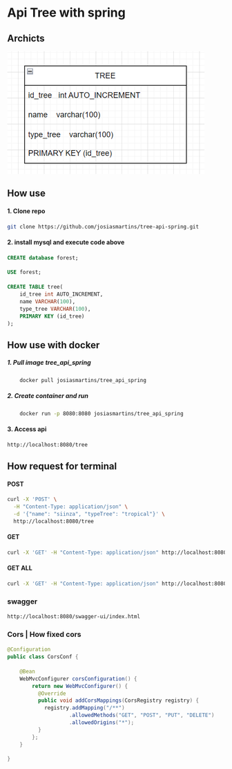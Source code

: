 # Api Tree with spring

## Archicts
![img.png](src%2Fmain%2Fresources%2Fstatic%2Fimg.png)
## How use
#### 1. Clone repo
```bash
git clone https://github.com/josiasmartins/tree-api-spring.git
```

#### 2. install mysql and execute code above
```sql
CREATE database forest;

USE forest;

CREATE TABLE tree(
    id_tree int AUTO_INCREMENT,
    name VARCHAR(100),
    type_tree VARCHAR(100),
    PRIMARY KEY (id_tree)
);

```

## How use with docker

##### 1. Pull image tree_api_spring
```bash
    docker pull josiasmartins/tree_api_spring
```
##### 2. Create container and run
```bash
    docker run -p 8080:8080 josiasmartins/tree_api_spring
```
#### 3. Access api 
```bash
http://localhost:8080/tree
```

## How request for terminal
#### POST
```bash
curl -X 'POST' \
  -H "Content-Type: application/json" \
  -d '{"name": "siinza", "typeTree": "tropical"}' \
  http://localhost:8080/tree

```
#### GET
```bash
curl -X 'GET' -H "Content-Type: application/json" http://localhost:8080/tree/1
```

#### GET ALL
```bash
curl -X 'GET' -H "Content-Type: application/json" http://localhost:8080/tree
```


### swagger
```bash
http://localhost:8080/swagger-ui/index.html
```


### Cors | How fixed cors

```java
@Configuration
public class CorsConf {

    @Bean
    WebMvcConfigurer corsConfiguration() {
        return new WebMvcConfigurer() {
          @Override
          public void addCorsMappings(CorsRegistry registry) {
            registry.addMapping("/**")
                    .allowedMethods("GET", "POST", "PUT", "DELETE")
                    .allowedOrigins("*");
          }
        };
    }

}
```
 
